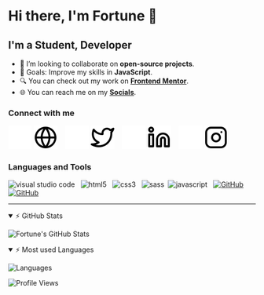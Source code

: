 # Hi there, I'm Fortune 👋

## I'm a Student, Developer

- 👯 I’m looking to collaborate on **open-source projects**.
- 📖 Goals: Improve my skills in **JavaScript**.
- 🔍 You can check out my work on [**Frontend Mentor**][frontendmentor].
- 🌐 You can reach me on my [**Socials**][socials].

<!--- 🌱 I’m currently learning **Subject** ✨-->
<!-- - ⚡ Fun fact: I love to [activity_1, activity_2] -->
<!-- - 🔭 Check out my Portfolio: [link](URL "Tooltip Text") -->

### Connect with me

[![website](./img/globe-dark.svg)](https://fortune-io-socials.pages.dev#gh-dark-mode-only "Fortune O. Iyoha | Socials")
[![website](./img/globe-light.svg)](https://fortune-io-socials.pages.dev#gh-light-mode-only "Fortune O. Iyoha | Socials")
&nbsp;&nbsp;
[![website](./img/twitter-dark.svg)](https://twitter.com/fortuneiyoha#gh-dark-mode-only "Fortune O. Iyoha | Twitter")
[![website](./img/twitter-light.svg)](https://twitter.com/fortuneiyoha#gh-light-mode-only "Fortune O. Iyoha | Twitter")
&nbsp;&nbsp;
[![website](./img/linkedin-dark.svg)](https://linkedin.com/in/fortuneiyoha#gh-dark-mode-only "Fortune Iyoha | LinkedIn")
[![website](./img/linkedin-light.svg)](https://linkedin.com/in/fortuneiyoha#gh-light-mode-only "Fortune Iyoha | LinkedIn")
&nbsp;&nbsp;
[![website](./img/instagram-dark.svg)](https://instagram.com/fortuneiyoha#gh-dark-mode-only "Fortune Iyoha | Instagram")
[![website](./img/instagram-light.svg)](https://instagram.com/fortuneiyoha#gh-light-mode-only "Fortune Iyoha | Instagram")

### Languages and Tools

<img  alt="visual studio code" width="26px" src="https://cdn.jsdelivr.net/gh/devicons/devicon/icons/vscode/vscode-original.svg"  /> &nbsp;
<img  alt="html5" width="26px" src="https://cdn.jsdelivr.net/gh/devicons/devicon/icons/html5/html5-original.svg" /> &nbsp;
<img  alt="css3" width="26px" src="https://cdn.jsdelivr.net/gh/devicons/devicon/icons/css3/css3-original.svg" /> &nbsp;
<img  alt="sass" width="26px" src="https://cdn.jsdelivr.net/gh/devicons/devicon/icons/sass/sass-original.svg" />&nbsp;
<img  alt="javascript" width="26px" src="https://cdn.jsdelivr.net/gh/devicons/devicon/icons/javascript/javascript-original.svg" />
&nbsp;
[<img alt="GitHub" width="26px" src="https://user-images.githubusercontent.com/3369400/139447912-e0f43f33-6d9f-45f8-be46-2df5bbc91289.png" />](https://github.com/fortuneiyoha#gh-dark-mode-only "Fortune O. Iyoha | GitHub")
[<img alt="GitHub" width="26px" src="https://user-images.githubusercontent.com/3369400/139448065-39a229ba-4b06-434b-bc67-616e2ed80c8f.png" />](https://github.com/fortuneiyoha#gh-light-mode-only "Fortune O. Iyoha | GitHub")

---

<details open>
  <summary>⚡ GitHub Stats</summary>

![Fortune's GitHub Stats](https://github-readme-stats.vercel.app/api?username=fortuneiyoha&show_icons=true&hide=contribs,issues)

</details>
  
  
<details open>

<summary>⚡ Most used Languages</summary>

![Languages](https://github-readme-stats.vercel.app/api/top-langs?username=fortuneiyoha&layout=compact&show_icons=true)

</details>

<p align="left"> <img src="https://komarev.com/ghpvc/?username=fortuneiyoha&label=Profile%20views&color=0e75b6&style=flat" alt="Profile Views" /></p>


[frontendmentor]: https://www.frontendmentor.io/profile/fortune-i-o
[instagram]: https://instagram.com/fortuneiyoha
[linkedin]: https://linkedin.com/in/fortuneiyoha
[twitter]: https://twitter.com/fortuneiyoha
[socials]: https://fortune-io-socials.pages.dev/
